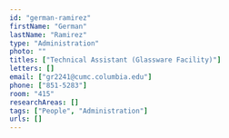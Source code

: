 ```yaml
---
id: "german-ramirez"
firstName: "German"
lastName: "Ramirez"
type: "Administration"
photo: ""
titles: ["Technical Assistant (Glassware Facility)"]
letters: []
email: ["gr2241@cumc.columbia.edu"]
phone: ["851-5283"]
room: "415"
researchAreas: []
tags: ["People", "Administration"]
urls: []
---
```

